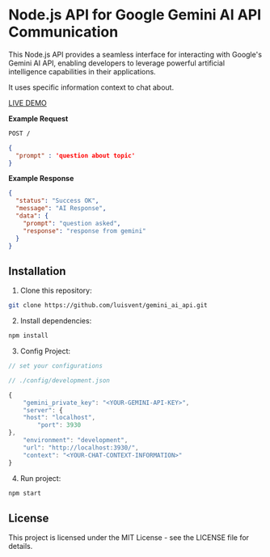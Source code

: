 # Node.js API for Google Gemini AI API Communication

This Node.js API provides a seamless interface for interacting with Google's Gemini AI API, enabling developers to leverage powerful artificial intelligence capabilities in their applications.

It uses specific information context to chat about.

[LIVE DEMO](https://luisvent.github.io/gemini_ai_api/)

**Example Request**

```sh
POST /
```

```json
{
  "prompt" : 'question about topic'
}
```

**Example Response**

```json
{
  "status": "Success OK",
  "message": "AI Response",
  "data": {
    "prompt": "question asked",
    "response": "response from gemini"
  }
}
```


## Installation

1. Clone this repository:

```bash
git clone https://github.com/luisvent/gemini_ai_api.git
```

2. Install dependencies:

```bash
npm install
```

3. Config Project:

```javascript
// set your configurations

// ./config/development.json

{
    "gemini_private_key": "<YOUR-GEMINI-API-KEY>",
    "server": {
    "host": "localhost",
        "port": 3930
},
    "environment": "development",
    "url": "http://localhost:3930/",
    "context": "<YOUR-CHAT-CONTEXT-INFORMATION>"
}


```

4. Run project:

```bash
npm start
```

## License
This project is licensed under the MIT License - see the LICENSE file for details.
